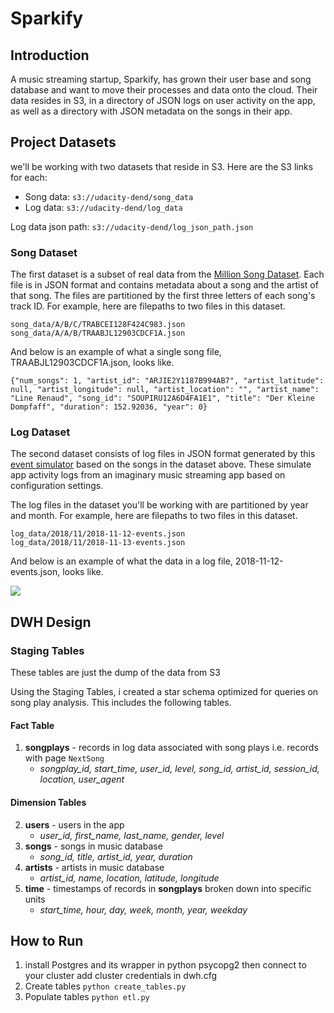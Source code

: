 # Sparkify

## Introduction

A music streaming startup, Sparkify, has grown their user base and song database and want to move their processes and data onto the cloud. Their data resides in S3, in a directory of JSON logs on user activity on the app, as well as a directory with JSON metadata on the songs in their app.

## Project Datasets

we'll be working with two datasets that reside in S3. Here are the S3 links for each:

-   Song data: `s3://udacity-dend/song_data`
-   Log data: `s3://udacity-dend/log_data`

Log data json path: `s3://udacity-dend/log_json_path.json`

### Song Dataset

The first dataset is a subset of real data from the [Million Song Dataset](https://labrosa.ee.columbia.edu/millionsong/). Each file is in JSON format and contains metadata about a song and the artist of that song. The files are partitioned by the first three letters of each song's track ID. For example, here are filepaths to two files in this dataset.

```
song_data/A/B/C/TRABCEI128F424C983.json
song_data/A/A/B/TRAABJL12903CDCF1A.json

```

And below is an example of what a single song file, TRAABJL12903CDCF1A.json, looks like.

```
{"num_songs": 1, "artist_id": "ARJIE2Y1187B994AB7", "artist_latitude": null, "artist_longitude": null, "artist_location": "", "artist_name": "Line Renaud", "song_id": "SOUPIRU12A6D4FA1E1", "title": "Der Kleine Dompfaff", "duration": 152.92036, "year": 0}

```
### Log Dataset

The second dataset consists of log files in JSON format generated by this [event simulator](https://github.com/Interana/eventsim) based on the songs in the dataset above. These simulate app activity logs from an imaginary music streaming app based on configuration settings.

The log files in the dataset you'll be working with are partitioned by year and month. For example, here are filepaths to two files in this dataset.

```
log_data/2018/11/2018-11-12-events.json
log_data/2018/11/2018-11-13-events.json

```

And below is an example of what the data in a log file, 2018-11-12-events.json, looks like.

![](https://video.udacity-data.com/topher/2019/February/5c6c3ce5_log-data/log-data.png)
## DWH Design

### Staging Tables
These tables are just the dump of the data from S3 

Using the Staging Tables, i created a star schema optimized for queries on song play analysis. This includes the following tables.

#### Fact Table

1.  **songplays** - records in log data associated with song plays i.e. records with page `NextSong`
    -   _songplay_id, start_time, user_id, level, song_id, artist_id, session_id, location, user_agent_

#### Dimension Tables

2.  **users** - users in the app
    -   _user_id, first_name, last_name, gender, level_
3.  **songs** - songs in music database
    -   _song_id, title, artist_id, year, duration_
4.  **artists** - artists in music database
    -   _artist_id, name, location, latitude, longitude_
5.  **time** - timestamps of records in **songplays** broken down into specific units
    -   _start_time, hour, day, week, month, year, weekday_


## How to Run 
1. install Postgres and its wrapper in python psycopg2 then connect to your cluster add cluster credentials in dwh.cfg
2. Create tables   `python create_tables.py`
3.   Populate tables  `python etl.py`